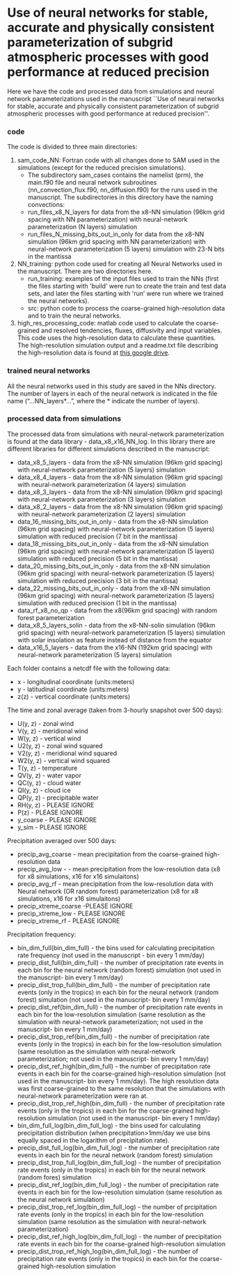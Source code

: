 # Use of neural networks for stable, accurate and physically consistent parameterization of subgrid atmospheric processes with good performance at reduced precision

Here we have the code and processed data from simulations and neural network parameterizations used in the manuscript ``Use of neural networks for stable, accurate and physically consistent parameterization of subgrid atmospheric processes with good performance at reduced precision''.

### code
The code is divided to three main directories:
1. sam_code_NN: Fortran code with all changes done to SAM used in the simulations (except for the reduced precision simulations).
   - The subdirectory sam_cases contains the namelist (prm), the main.f90 file and neural network subroutines (nn_convection_flux.f90, nn_diffusion.f90) for the runs used in the manuscript. The subdirectories in this directory have the naming convections:
    - run_files_x8_N_layers for data from the x8-NN simulation (96km grid spacing with NN parameterization) with neural-network parameterization (N layers) simulation
    - run_files_N_missing_bits_out_in_only for data from the x8-NN simulation (96km grid spacing with NN parameterization) with neural-network parameterization (5 layers) simulation with 23-N bits in the mantissa
2. NN_training: python code used for creating all Neural Networks used in the manuscript. There are two directories here.
   - run_training:  examples of the input files used to train the NNs (first the files starting with 'build' were run to create the train and test data sets, and later the files starting with 'run’ were run where we trained the neural networks).
   - src: python code to process the coarse-grained high-resolution data and to train the neural networks.
3. high_res_processing_code: matlab code used to calculate the coarse-grained and resolved tendencies, fluxes, diffusivity and input variables. This code uses the high-resolution data to calculate these quantities. 
The high-resolution simulation output and a readme.txt file describing the high-resolution data is found at [this google drive](https://drive.google.com/drive/folders/1TRPDL6JkcLjgTHJL9Ib_Z4XuPyvNVIyY).

### trained neural networks

All the neural networks used in this study are saved in the NNs directory.
The number of layers in each of the neural network is indicated in the file name (“...NN_layers*...”, where the * indicate the number of layers). 
 
### processed data from simulations
The processed data from simulations with neural-network parameterization is found at the data library - data_x8_x16_NN_log.
In this library there are different libraries for different simulations described in the manuscript:
- data_x8_5_layers - data from the x8-NN simulation (96km grid spacing) with neural-network parameterization (5 layers) simulation
- data_x8_4_layers - data from the x8-NN simulation (96km grid spacing) with neural-network parameterization (4 layers) simulation
- data_x8_3_layers - data from the x8-NN simulation (96km grid spacing) with neural-network parameterization (3 layers) simulation
- data_x8_2_layers - data from the x8-NN simulation (96km grid spacing) with neural-network parameterization (2 layers) simulation
- data_16_missing_bits_out_in_only - data from the x8-NN simulation (96km grid spacing) with neural-network parameterization (5 layers) simulation with reduced precision (7 bit in the mantissa)
- data_18_missing_bits_out_in_only - data from the x8-NN simulation (96km grid spacing) with neural-network parameterization (5 layers) simulation with reduced precision (5 bit in the mantissa)
- data_20_missing_bits_out_in_only - data from the x8-NN simulation (96km grid spacing) with neural-network parameterization (5 layers) simulation with reduced precision (3 bit in the mantissa)
- data_22_missing_bits_out_in_only - data from the x8-NN simulation (96km grid spacing) with neural-network parameterization (5 layers) simulation with reduced precision (1 bit in the mantissa)
- data_rf_x8_no_qp - data from the x8(96km grid spacing) with random forest parameterization
- data_x8_5_layers_solin - data from the x8-NN-solin simulation (96km grid spacing) with neural-network parameterization (5 layers) simulation with solar insolation as feature instead of distance from the equator
- data_x16_5_layers - data from the x16-NN (192km grid spacing) with neural-network parameterization (5 layers) simulation

Each folder contains a netcdf file with the following data:
- x - longitudinal coordinate (units:meters)
- y - latitudinal coordinate (units:meters)
- z(z) - vertical coordinate (units:meters)

The time and zonal average (taken from 3-hourly snapshot over 500 days):
- U(y, z) - zonal wind
- V(y, z) - meridional wind
- W(y, z) - vertical wind
- U2(y, z) - zonal wind squared
- V2(y, z) - meridional wind squared
- W2(y, z) - vertical wind squared
- T(y, z) - temperature
- QV(y, z) - water vapor
- QC(y, z) - cloud water
- QI(y, z) - cloud ice
- QP(y, z) - precipitable water
- RH(y, z) - PLEASE IGNORE
- P(z) - PLEASE IGNORE
- y_coarse - PLEASE IGNORE
- y_sim - PLEASE IGNORE

Precipitation averaged over 500 days:
- precip_avg_coarse - mean precipitation from the coarse-grained high-resolution data
- precip_avg_low - - mean precipitation from the low-resolution data (x8 for x8 simulations, x16 for x16 simulaitons)
- precip_avg_rf - mean precipitation from the low-resolution data with Neural network (OR random forest) parameterization (x8 for x8 simulations, x16 for x16 simulaitons)
- precip_xtreme_coarse -PLEASE IGNORE
- precip_xtreme_low - PLEASE IGNORE
- precip_xtreme_rf - PLEASE IGNORE

Precipitation frequency:

- bin_dim_full(bin_dim_full) - the bins used for calculating precipitation rate frequency (not used in the manuscript - bin every 1 mm/day)
- precip_dist_full(bin_dim_full) - the number of precipitation rate events in each bin for the neural network (random forest) simulation (not used in the manuscript- bin every 1 mm/day)
- precip_dist_trop_full(bin_dim_full) - the number of precipitation rate events (only in the tropics) in each bin for the neural network (random forest) simulation (not used in the manuscript- bin every 1 mm/day)
- precip_dist_ref(bin_dim_full) - the number of precipitation rate events in each bin for the low-resolution simulation (same resolution as the simulation with neural-network parameterization; not used in the manuscript- bin every 1 mm/day)
- precip_dist_trop_ref(bin_dim_full) - the number of precipitation rate events (only in the tropics) in each bin for the low-resolution simulation (same resolution as the simulation with neural-network parameterization; not used in the manuscript- bin every 1 mm/day)
- precip_dist_ref_high(bin_dim_full) - the number of precipitation rate events in each bin for the coarse-grained high-resolution simulation (not used in the manuscript- bin every 1 mm/day). The high resolution data was first coarse-grained to the same resolution that the simulations with neural-network parameterization were ran at. 
- precip_dist_trop_ref_high(bin_dim_full) - the number of precipitation rate events (only in the tropics) in each bin for the coarse-grained high-resolution simulation (not used in the manuscript- bin every 1 mm/day)
- bin_dim_full_log(bin_dim_full_log) - the bins used for calculating precipitation distribution (when precipitation>1mm/day we use bins equally spaced in the logarithm of precipitation rate).
- precip_dist_full_log(bin_dim_full_log) - the number of precipitation rate events in each bin for the neural network (random forest) simulation
- precip_dist_trop_full_log(bin_dim_full_log) - the number of precipitation rate events (only in the tropics) in each bin for the neural network (random fores) simulation
- precip_dist_ref_log(bin_dim_full_log) - the number of precipitation rate events in each bin for the low-resolution simulation (same resolution as the neural network simulation)
- precip_dist_trop_ref_log(bin_dim_full_log) - the number of prcipitation rate events (only in the tropics) in each bin for the low-resolution simulation (same resolution as the simulation with neural-network parameterization)
- precip_dist_ref_high_log(bin_dim_full_log) - the number of precipitation rate events in each bin for the coarse-grained high-resolution simulation
- precip_dist_trop_ref_high_log(bin_dim_full_log) - the number of precipitation rate events (only in the tropics) in each bin for the coarse-grained high-resolution simulation





